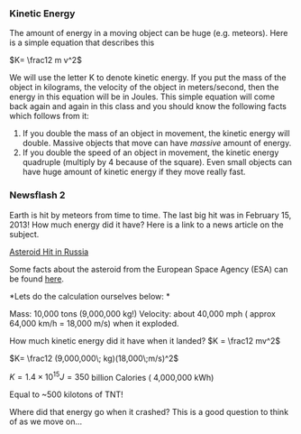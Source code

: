 ### Kinetic Energy

The amount of energy in a moving object can be huge (e.g. meteors). Here is a simple equation that describes this   
  
$K= \frac12 m v^2$   
  
We will use the letter K to denote kinetic energy. If you put the mass of the object in kilograms, the velocity of the object in meters/second, then the energy in this equation will be in Joules. This simple equation will come back again and again in this class and you should know the following facts which follows from it:

1. If you double the mass of an object in movement, the kinetic energy will double. Massive objects that move can have _massive_ amount of energy.
2. If you double the speed of an object in movement, the kinetic energy quadruple (multiply by 4 because of the square). Even small objects can have huge amount of kinetic energy if they move really fast.

### Newsflash 2

Earth is hit by meteors from time to time. The last big hit was in February 15, 2013! How much energy did it have? Here is a link to a news article on the subject.

[Asteroid Hit in Russia](www.foxnews.com/science/2013/02/15/injuries-reported-after-meteorite-falls-in-russia-ural-mountains)

Some facts about the asteroid from the European Space Agency (ESA) can be found [here](www.esa.int/Our_Activities/Operations/Space_Situational_Awareness/Russia_asteroid_impact_ESA_update_and_assessment).

*Lets do the calculation ourselves below: *

Mass: 10,000 tons (9,000,000 kg!)
Velocity: about 40,000 mph ( approx 64,000 km/h = 18,000 m/s) when it exploded.

How much kinetic energy did it have when it landed?
$K = \frac12 mv^2$

$K= \frac12 (9,000,000\; kg)(18,000\;m/s)^2$

$K=1.4\times10^{15} J = 350$ billion Calories ( 4,000,000 kWh)

Equal to ~500 kilotons of TNT!  

Where did that energy go when it crashed? This is a good question to think of as we move on...
